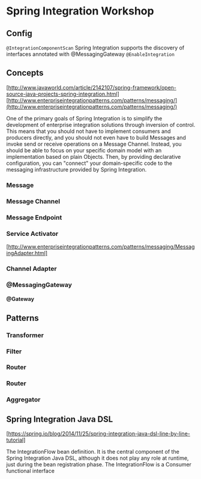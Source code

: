 # Spring Integration Workshop

## Config

`@IntegrationComponentScan` Spring Integration supports the discovery of interfaces annotated with @MessagingGateway 
`@EnableIntegration`

## Concepts
[http://www.javaworld.com/article/2142107/spring-framework/open-source-java-projects-spring-integration.html]
[http://www.enterpriseintegrationpatterns.com/patterns/messaging/](http://www.enterpriseintegrationpatterns.com/patterns/messaging/)

One of the primary goals of Spring Integration is to simplify the development of enterprise integration solutions through inversion of control. This means that you should not have to implement consumers and producers directly, and you should not even have to build Messages and invoke send or receive operations on a Message Channel. Instead, you should be able to focus on your specific domain model with an implementation based on plain Objects. Then, by providing declarative configuration, you can "connect" your domain-specific code to the messaging infrastructure provided by Spring Integration.

### Message

### Message Channel

### Message Endpoint

### Service Activator
[http://www.enterpriseintegrationpatterns.com/patterns/messaging/MessagingAdapter.html]

### Channel Adapter

### @MessagingGateway

#### @Gateway

## Patterns

### Transformer

### Filter

### Router

### Router

### Aggregator

## Spring Integration Java DSL
[https://spring.io/blog/2014/11/25/spring-integration-java-dsl-line-by-line-tutorial]

The IntegrationFlow bean definition. It is the central component of the Spring Integration Java DSL, although it does not play any role at runtime, just during the bean registration phase.
The IntegrationFlow is a Consumer functional interface



